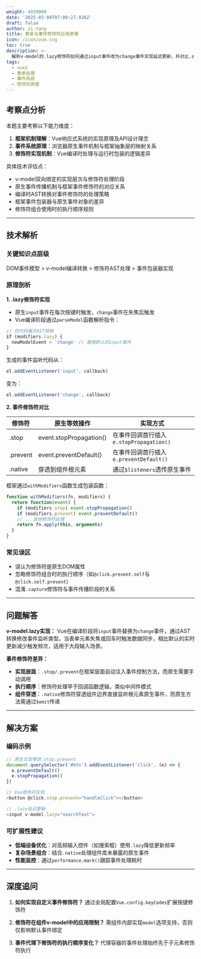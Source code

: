 ```yaml
---
weight: 4039000
date: '2025-03-04T07:00:27.926Z'
draft: false
author: zi.Yang
title: 表单与事件修饰符应用原理
icon: /icon/vue.svg
toc: true
description: >-
  解析v-model的.lazy修饰符如何通过input事件改为change事件实现延迟更新，并对比.stop/.prevent等事件修饰符与原生event.preventDefault()在事件传播控制上的实现差异。
tags:
  - vue2
  - 表单处理
  - 事件系统
  - 修饰符原理
---
```


## 考察点分析

本题主要考察以下能力维度：

1. **框架机制理解**：Vue响应式系统的实现原理及API设计理念
2. **事件系统原理**：浏览器原生事件机制与框架抽象层的映射关系
3. **修饰符实现机制**：Vue编译时处理与运行时包装的逻辑差异

具体技术评估点：

- v-model双向绑定的实现层次与修饰符处理阶段
- 原生事件传播机制与框架事件修饰符的对应关系
- 编译时AST转换对事件修饰符的处理策略
- 框架事件包装器与原生事件对象的差异
- 修饰符组合使用时的执行顺序规则

---

## 技术解析

### 关键知识点层级

DOM事件模型 > v-model编译转换 > 修饰符AST处理 > 事件包装器实现

### 原理剖析

**1. .lazy修饰符实现**

- 原生`input`事件在每次按键时触发，`change`事件在失焦后触发
- Vue编译阶段通过`parseModel`函数解析指令：

```javascript
// 伪代码展示AST转换
if (modifiers.lazy) {
  newModelEvent = 'change' // 替换默认的input事件
}
```

生成的事件监听代码从：

```javascript
el.addEventListener('input', callback)
```

变为：

```javascript
el.addEventListener('change', callback)
```

**2. 事件修饰符对比**

| 修饰符 | 原生等效操作             | 实现方式                          |
|--------|--------------------------|-----------------------------------|
| .stop  | event.stopPropagation() | 在事件回调首行插入`e.stopPropagation()` |
| .prevent| event.preventDefault()  | 在事件回调首行插入`e.preventDefault()`  |
| .native| 穿透到组件根元素          | 通过`$listeners`透传原生事件         |

框架通过`withModifiers`函数生成包装函数：

```javascript
function withModifiers(fn, modifiers) {
  return function(event) {
    if (modifiers.stop) event.stopPropagation()
    if (modifiers.prevent) event.preventDefault()
    // ...其他修饰符处理
    return fn.apply(this, arguments)
  }
}
```

### 常见误区

- 误认为修饰符是原生DOM属性
- 忽略修饰符组合时的执行顺序（如`@click.prevent.self`与`@click.self.prevent`）
- 混淆`.capture`修饰符与事件传播阶段的关系

---

## 问题解答

**v-model.lazy实现：**
Vue在编译阶段将`input`事件替换为`change`事件，通过AST转换修改事件监听类型。当表单元素失焦或回车时触发数据同步，相比默认的实时更新减少触发频次，适用于大段输入场景。

**事件修饰符差异：**

- **实现层面**：`.stop/.prevent`在框架层面自动注入事件控制方法，而原生需要手动调用
- **执行顺序**：修饰符处理早于回调函数逻辑，类似中间件模式
- **组件穿透**：`.native`修饰符穿透组件边界直接监听根元素原生事件，而原生方法需通过`$emit`传递

---

## 解决方案

### 编码示例

```javascript
// 原生实现等效.stop.prevent
document.querySelector('#btn').addEventListener('click', (e) => {
  e.preventDefault()
  e.stopPropagation()
})

// Vue修饰符实现
<button @click.stop.prevent="handleClick"></button>

// .lazy延迟更新
<input v-model.lazy="searchText">
```

### 可扩展性建议

- **低端设备优化**：对高频输入控件（如搜索框）使用`.lazy`降低更新频率
- **复杂场景组合**：结合`.native`处理组件库未暴露的原生事件
- **性能监控**：通过`performance.mark()`跟踪事件处理耗时

---

## 深度追问

1. **如何实现自定义事件修饰符？**
   通过全局配置`Vue.config.keyCodes`扩展按键修饰符

2. **修饰符在组件v-model中的应用限制？**
   需组件内部实现`model`选项支持，否则仅影响默认事件绑定

3. **事件代理下修饰符的执行顺序变化？**
   代理容器的事件处理始终先于子元素修饰符执行
